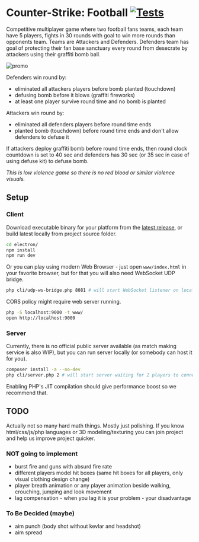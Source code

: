 # Counter-Strike: Football [![Tests](https://github.com/solcloud/Counter-Strike/actions/workflows/test.yml/badge.svg)](https://github.com/solcloud/Counter-Strike/actions/workflows/test.yml)

Competitive multiplayer game where two football fans teams, each team have 5 players, fights in 30 rounds with goal to win more rounds than opponents team.
Teams are Attackers and Defenders. Defenders team has goal of protecting their fan base sanctuary every round from desecrate by attackers using their graffiti bomb ball.

![promo](https://user-images.githubusercontent.com/74121353/209374170-3426d9b3-8f5e-47ed-9adb-855c731dbf4f.png)


Defenders win round by:
- eliminated all attackers players before bomb planted (touchdown)
- defusing bomb before it blows (graffiti fireworks)
- at least one player survive round time and no bomb is planted

Attackers win round by:
- eliminated all defenders players before round time ends
- planted bomb (touchdown) before round time ends and don't allow defenders to defuse it

If attackers deploy graffiti bomb before round time ends, then round clock countdown is set to 40 sec and defenders has 30 sec (or 35 sec in case of using defuse kit) to defuse bomb.

_This is low violence game so there is no red blood or similar violence visuals._

## Setup

### Client

Download executable binary for your platform from the [latest release](https://github.com/solcloud/Counter-Strike/releases/latest), or build latest locally from project source folder.

```bash
cd electron/
npm install
npm run dev
```

Or you can play using modern Web Browser - just open `www/index.html` in your favorite browser, but for that you will also need WebSocket UDP bridge.

```bash
php cli/udp-ws-bridge.php 8081 # will start WebSocket listener on localhost:8081
```

CORS policy might require web server running.

```bash
php -S localhost:9000 -t www/
open http://localhost:9000
```

### Server

Currently, there is no official public server available (as match making service is also WIP), but you can run server locally (or somebody can host it for you).

```bash
composer install -a --no-dev
php cli/server.php 2 # will start server waiting for 2 players to connect
```

Enabling PHP's JIT compilation should give performance boost so we recommend that.

## TODO

Actually not so many hard math things. Mostly just polishing. If you know html/css/js/php languages or 3D modeling/texturing you can join project and help us improve project quicker.  

### NOT going to implement
- burst fire and guns with absurd fire rate
- different players model hit boxes (same hit boxes for all players, only visual clothing design change)
- player breath animation or any player animation beside walking, crouching, jumping and look movement
- lag compensation - when you lag it is your problem - your disadvantage

### To Be Decided (maybe)
- aim punch (body shot without kevlar and headshot)
- aim spread
